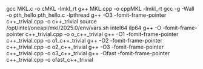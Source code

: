 gcc MKL.c -o cMKL -lmkl_rt
g++ MKL.cpp -o cppMKL -lmkl_rt
gcc -g -Wall -o pth_hello pth_hello.c -lpthread
g++ -O3 -fomit-frame-pointer c++_trivial.cpp -o c++_trivial
source /opt/intel/oneapi/mkl/2025.0/env/vars.sh intel64 ilp64
g++ -O -fomit-frame-pointer c++_trivial.cpp -o o_c++_trivial
g++ -O1 -fomit-frame-pointer c++_trivial.cpp -o o1_c++_trivial
g++ -O2 -fomit-frame-pointer c++_trivial.cpp -o o2_c++_trivial
g++ -O3 -fomit-frame-pointer c++_trivial.cpp -o o3_c++_trivial
g++ -Ofast -fomit-frame-pointer c++_trivial.cpp -o ofast_c++_trivial